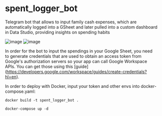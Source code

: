 # spent_logger_bot
Telegram bot that allows to input family cash expenses, which are automatically logged into a GSheet and later pulled into a custom dashboard in Data Studio, providing insights on spending habits

![image](https://user-images.githubusercontent.com/104202715/231747295-52755ec2-ae17-4c51-933c-97e686d85869.png)
![image](https://user-images.githubusercontent.com/104202715/231747580-b45997dc-42a7-48e3-bdc5-27695444367d.png)


In order for the bot to input the spendings in your Google Sheet, you need to generate credentials that are used to obtain an access token from Google's authorization servers so your app can call Google Workspace APIs. You can get those using this [guide] (https://developers.google.com/workspace/guides/create-credentials?hl=en). 


In order to deploy with Docker, input your token and other envs into docker-compose.yaml:
```
docker build -t spent_logger_bot .

docker-compose up -d
```
